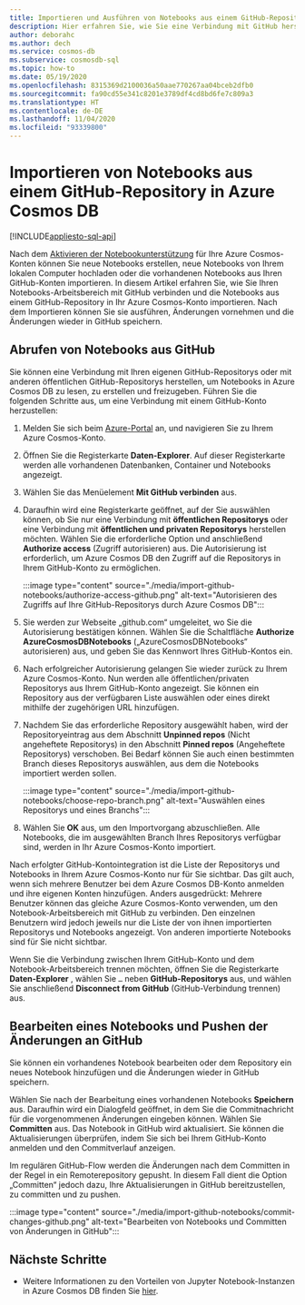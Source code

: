 ```yaml
---
title: Importieren und Ausführen von Notebooks aus einem GitHub-Repository in Azure Cosmos DB
description: Hier erfahren Sie, wie Sie eine Verbindung mit GitHub herstellen und die Notebooks aus einem GitHub-Repository in Ihr Azure Cosmos-Konto importieren. Nach dem Importieren können Sie sie ausführen, bearbeiten und die Änderungen wieder in GitHub speichern.
author: deborahc
ms.author: dech
ms.service: cosmos-db
ms.subservice: cosmosdb-sql
ms.topic: how-to
ms.date: 05/19/2020
ms.openlocfilehash: 8315369d2100036a50aae770267aa04bceb2dfb0
ms.sourcegitcommit: fa90cd55e341c8201e3789df4cd8bd6fe7c809a3
ms.translationtype: HT
ms.contentlocale: de-DE
ms.lasthandoff: 11/04/2020
ms.locfileid: "93339800"
---
```

# <a name="import-notebooks-from-a-github-repo-into-azure-cosmos-db"></a>Importieren von Notebooks aus einem GitHub-Repository in Azure Cosmos DB
[!INCLUDE[appliesto-sql-api](includes/appliesto-sql-api.md)]

Nach dem [Aktivieren der Notebookunterstützung](enable-notebooks.md) für Ihre Azure Cosmos-Konten können Sie neue Notebooks erstellen, neue Notebooks von Ihrem lokalen Computer hochladen oder die vorhandenen Notebooks aus Ihren GitHub-Konten importieren. In diesem Artikel erfahren Sie, wie Sie Ihren Notebooks-Arbeitsbereich mit GitHub verbinden und die Notebooks aus einem GitHub-Repository in Ihr Azure Cosmos-Konto importieren. Nach dem Importieren können Sie sie ausführen, Änderungen vornehmen und die Änderungen wieder in GitHub speichern.

## <a name="get-notebooks-from-github"></a>Abrufen von Notebooks aus GitHub

Sie können eine Verbindung mit Ihren eigenen GitHub-Repositorys oder mit anderen öffentlichen GitHub-Repositorys herstellen, um Notebooks in Azure Cosmos DB zu lesen, zu erstellen und freizugeben. Führen Sie die folgenden Schritte aus, um eine Verbindung mit einem GitHub-Konto herzustellen:

1. Melden Sie sich beim [Azure-Portal](https://portal.azure.com/) an, und navigieren Sie zu Ihrem Azure Cosmos-Konto.

1. Öffnen Sie die Registerkarte **Daten-Explorer**. Auf dieser Registerkarte werden alle vorhandenen Datenbanken, Container und Notebooks angezeigt.

1. Wählen Sie das Menüelement **Mit GitHub verbinden** aus.

1. Daraufhin wird eine Registerkarte geöffnet, auf der Sie auswählen können, ob Sie nur eine Verbindung mit **öffentlichen Repositorys** oder eine Verbindung mit **öffentlichen und privaten Repositorys** herstellen möchten.  Wählen Sie die erforderliche Option und anschließend **Authorize access** (Zugriff autorisieren) aus. Die Autorisierung ist erforderlich, um Azure Cosmos DB den Zugriff auf die Repositorys in Ihrem GitHub-Konto zu ermöglichen.

   :::image type="content" source="./media/import-github-notebooks/authorize-access-github.png" alt-text="Autorisieren des Zugriffs auf Ihre GitHub-Repositorys durch Azure Cosmos DB":::

1. Sie werden zur Webseite „github.com“ umgeleitet, wo Sie die Autorisierung bestätigen können. Wählen Sie die Schaltfläche **Authorize AzureCosmosDBNotebooks** („AzureCosmosDBNotebooks“ autorisieren) aus, und geben Sie das Kennwort Ihres GitHub-Kontos ein.

1. Nach erfolgreicher Autorisierung gelangen Sie wieder zurück zu Ihrem Azure Cosmos-Konto. Nun werden alle öffentlichen/privaten Repositorys aus Ihrem GitHub-Konto angezeigt. Sie können ein Repository aus der verfügbaren Liste auswählen oder eines direkt mithilfe der zugehörigen URL hinzufügen.

1. Nachdem Sie das erforderliche Repository ausgewählt haben, wird der Repositoryeintrag aus dem Abschnitt **Unpinned repos** (Nicht angeheftete Repositorys) in den Abschnitt **Pinned repos** (Angeheftete Repositorys) verschoben. Bei Bedarf können Sie auch einen bestimmten Branch dieses Repositorys auswählen, aus dem die Notebooks importiert werden sollen.

   :::image type="content" source="./media/import-github-notebooks/choose-repo-branch.png" alt-text="Auswählen eines Repositorys und eines Branchs":::

1. Wählen Sie **OK** aus, um den Importvorgang abzuschließen. Alle Notebooks, die im ausgewählten Branch Ihres Repositorys verfügbar sind, werden in Ihr Azure Cosmos-Konto importiert.

Nach erfolgter GitHub-Kontointegration ist die Liste der Repositorys und Notebooks in Ihrem Azure Cosmos-Konto nur für Sie sichtbar. Das gilt auch, wenn sich mehrere Benutzer bei dem Azure Cosmos DB-Konto anmelden und ihre eigenen Konten hinzufügen. Anders ausgedrückt: Mehrere Benutzer können das gleiche Azure Cosmos-Konto verwenden, um den Notebook-Arbeitsbereich mit GitHub zu verbinden. Den einzelnen Benutzern wird jedoch jeweils nur die Liste der von ihnen importierten Repositorys und Notebooks angezeigt. Von anderen importierte Notebooks sind für Sie nicht sichtbar.

Wenn Sie die Verbindung zwischen Ihrem GitHub-Konto und dem Notebook-Arbeitsbereich trennen möchten, öffnen Sie die Registerkarte **Daten-Explorer** , wählen Sie `…` neben **GitHub-Repositorys** aus, und wählen Sie anschließend **Disconnect from GitHub** (GitHub-Verbindung trennen) aus.

## <a name="edit-a-notebook-and-push-changes-to-github"></a>Bearbeiten eines Notebooks und Pushen der Änderungen an GitHub

Sie können ein vorhandenes Notebook bearbeiten oder dem Repository ein neues Notebook hinzufügen und die Änderungen wieder in GitHub speichern.

Wählen Sie nach der Bearbeitung eines vorhandenen Notebooks **Speichern** aus. Daraufhin wird ein Dialogfeld geöffnet, in dem Sie die Commitnachricht für die vorgenommenen Änderungen eingeben können. Wählen Sie **Committen** aus. Das Notebook in GitHub wird aktualisiert. Sie können die Aktualisierungen überprüfen, indem Sie sich bei Ihrem GitHub-Konto anmelden und den Commitverlauf anzeigen.

Im regulären GitHub-Flow werden die Änderungen nach dem Committen in der Regel in ein Remoterepository gepusht. In diesem Fall dient die Option „Committen“ jedoch dazu, Ihre Aktualisierungen in GitHub bereitzustellen, zu committen und zu pushen.

:::image type="content" source="./media/import-github-notebooks/commit-changes-github.png" alt-text="Bearbeiten von Notebooks und Committen von Änderungen in GitHub":::

## <a name="next-steps"></a>Nächste Schritte

* Weitere Informationen zu den Vorteilen von Jupyter Notebook-Instanzen in Azure Cosmos DB finden Sie [hier](cosmosdb-jupyter-notebooks.md).

